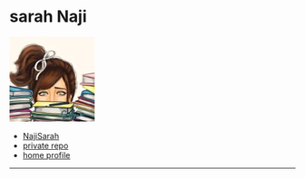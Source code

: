 # sarah Naji

![NajiSarah avatar](../.avatars/NajiSarah.jpeg)

- [NajiSarah](https://github.com/NajiSarah)
- [private repo](https://github.com/lab-antwerp-1/NajiSarah)
- [home profile](https://github.com/lab-antwerp-1/home#NajiSarah)

---
